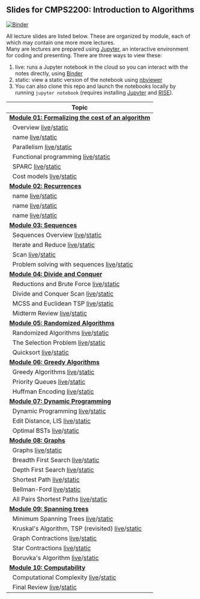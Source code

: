 ## Slides for CMPS2200: Introduction to Algorithms

[![Binder](https://mybinder.org/badge_logo.svg)](https://mybinder.org/v2/gh/cmps2200-fall2021/cmps-2200-slides/main)

All lecture slides are listed below. These are organized by module, each of which may contain one more more lectures.  
Many are lectures are prepared using [Jupyter](https://jupyter.org/), an interactive environment for coding and presenting. There are three ways to view these:

1. live: runs a Jupyter notebook in the cloud so you can interact with the notes directly, using [Binder](https://mybinder.org/v2/gh/cmps2200-fall2021/cmps-2200-slides/main)
2. static: view a static version of the notebook using [nbviewer](https://nbviewer.jupyter.org)
3. You can also clone this repo and launch the notebooks locally by running `jupyter notebook` (requires installing  [Jupyter](https://jupyter.org/) and [RISE](https://rise.readthedocs.io/en/stable/index.html)).

|Topic|
|-----|
|[**Module 01: Formalizing the cost of an algorithm**](https://github.com/CMPS-2200/cmps-2200-slides/tree/main/module-01-cost)|
|&nbsp;&nbsp;Overview [live](https://mybinder.org/v2/gh/CMPS-2200/cmps-2200-slides/main?filepath=module-01-cost/01-intro/01-intro.ipynb)/[static](https://nbviewer.jupyter.org/github/CMPS-2200/cmps-2200-slides/blob/main/module-01-cost/01-intro/01-intro.ipynb?flush_cache=True)|
|&nbsp;&nbsp;name [live](https://mybinder.org/v2/gh/CMPS-2200/cmps-2200-slides/main?filepath=module-01-cost/02-asymptotic-analysis/01-asymptotic-analysis.ipynb)/[static](https://nbviewer.jupyter.org/github/CMPS-2200/cmps-2200-slides/blob/main/module-01-cost/02-asymptotic-analysis/01-asymptotic-analysis.ipynb?flush_cache=True)|
|&nbsp;&nbsp;Parallelism [live](https://mybinder.org/v2/gh/CMPS-2200/cmps-2200-slides/main?filepath=module-01-cost/03-parallel/01-parallel.ipynb)/[static](https://nbviewer.jupyter.org/github/CMPS-2200/cmps-2200-slides/blob/main/module-01-cost/03-parallel/01-parallel.ipynb?flush_cache=True)|
|&nbsp;&nbsp;Functional programming [live](https://mybinder.org/v2/gh/CMPS-2200/cmps-2200-slides/main?filepath=module-01-cost/04-functional/02-supplemental-lambda-calculus.ipynb)/[static](https://nbviewer.jupyter.org/github/CMPS-2200/cmps-2200-slides/blob/main/module-01-cost/04-functional/02-supplemental-lambda-calculus.ipynb?flush_cache=True)|
|&nbsp;&nbsp;SPARC [live](https://mybinder.org/v2/gh/CMPS-2200/cmps-2200-slides/main?filepath=module-01-cost/05-sparc/01-sparc.ipynb)/[static](https://nbviewer.jupyter.org/github/CMPS-2200/cmps-2200-slides/blob/main/module-01-cost/05-sparc/01-sparc.ipynb?flush_cache=True)|
|&nbsp;&nbsp;Cost models [live](https://mybinder.org/v2/gh/CMPS-2200/cmps-2200-slides/main?filepath=module-01-cost/06-cost/02-cost-supplemental.ipynb)/[static](https://nbviewer.jupyter.org/github/CMPS-2200/cmps-2200-slides/blob/main/module-01-cost/06-cost/02-cost-supplemental.ipynb?flush_cache=True)|
|[                        **Module 02: Recurrences**](https://github.com/CMPS-2200/cmps-2200-slides/tree/main/module-02-recurrences)|
|&nbsp;&nbsp;name [live](https://mybinder.org/v2/gh/CMPS-2200/cmps-2200-slides/main?filepath=module-02-recurrences/01-tree-method/01-tree-method.ipynb)/[static](https://nbviewer.jupyter.org/github/CMPS-2200/cmps-2200-slides/blob/main/module-02-recurrences/01-tree-method/01-tree-method.ipynb?flush_cache=True)|
|&nbsp;&nbsp;name [live](https://mybinder.org/v2/gh/CMPS-2200/cmps-2200-slides/main?filepath=module-02-recurrences/02-brick-method/02-brick-method.ipynb)/[static](https://nbviewer.jupyter.org/github/CMPS-2200/cmps-2200-slides/blob/main/module-02-recurrences/02-brick-method/02-brick-method.ipynb?flush_cache=True)|
|&nbsp;&nbsp;name [live](https://mybinder.org/v2/gh/CMPS-2200/cmps-2200-slides/main?filepath=module-02-recurrences/03-example-algorithm/03-integer-multiplication.ipynb)/[static](https://nbviewer.jupyter.org/github/CMPS-2200/cmps-2200-slides/blob/main/module-02-recurrences/03-example-algorithm/03-integer-multiplication.ipynb?flush_cache=True)|
|[                          **Module 03: Sequences**](https://github.com/CMPS-2200/cmps-2200-slides/tree/main/module-03-sequences)|
|&nbsp;&nbsp;Sequences Overview [live](https://mybinder.org/v2/gh/CMPS-2200/cmps-2200-slides/main?filepath=module-03-sequences/01-sequences/01-sequence.ipynb)/[static](https://nbviewer.jupyter.org/github/CMPS-2200/cmps-2200-slides/blob/main/module-03-sequences/01-sequences/01-sequence.ipynb?flush_cache=True)|
|&nbsp;&nbsp;Iterate and Reduce [live](https://mybinder.org/v2/gh/CMPS-2200/cmps-2200-slides/main?filepath=module-03-sequences/02-operators/02-operators.ipynb)/[static](https://nbviewer.jupyter.org/github/CMPS-2200/cmps-2200-slides/blob/main/module-03-sequences/02-operators/02-operators.ipynb?flush_cache=True)|
|&nbsp;&nbsp;Scan [live](https://mybinder.org/v2/gh/CMPS-2200/cmps-2200-slides/main?filepath=module-03-sequences/03-scan/03-scan.ipynb)/[static](https://nbviewer.jupyter.org/github/CMPS-2200/cmps-2200-slides/blob/main/module-03-sequences/03-scan/03-scan.ipynb?flush_cache=True)|
|&nbsp;&nbsp;Problem solving with sequences [live](https://mybinder.org/v2/gh/CMPS-2200/cmps-2200-slides/main?filepath=module-03-sequences/04-problems/04-problems.ipynb)/[static](https://nbviewer.jupyter.org/github/CMPS-2200/cmps-2200-slides/blob/main/module-03-sequences/04-problems/04-problems.ipynb?flush_cache=True)|
|[                 **Module 04: Divide and Conquer**](https://github.com/cmps2200-fall2021/cmps-2200-slides/tree/main/module-04-divide-and-conquer)|
|&nbsp;&nbsp;Reductions and Brute Force [live](https://mybinder.org/v2/gh/CMPS-2200/cmps-2200-slides/main?filepath=module-04-divide-and-conquer/01-reductions-brute-force/01-reductions-brute-force.ipynb)/[static](https://nbviewer.jupyter.org/github/CMPS-2200/cmps-2200-slides/blob/main/module-04-divide-and-conquer/01-reductions-brute-force/01-reductions-brute-force.ipynb?flush_cache=True)|
|&nbsp;&nbsp;Divide and Conquer Scan [live](https://mybinder.org/v2/gh/CMPS-2200/cmps-2200-slides/main?filepath=module-04-divide-and-conquer/02-dc-scan/01-dc-scan.ipynb)/[static](https://nbviewer.jupyter.org/github/CMPS-2200/cmps-2200-slides/blob/main/module-04-divide-and-conquer/02-dc-scan/01-dc-scan.ipynb?flush_cache=True)|
|&nbsp;&nbsp;MCSS and Euclidean TSP [live](https://mybinder.org/v2/gh/CMPS-2200/cmps-2200-slides/main?filepath=module-04-divide-and-conquer/03-mcss-tsp/01-mcss-tsp.ipynb)/[static](https://nbviewer.jupyter.org/github/CMPS-2200/cmps-2200-slides/blob/main/module-04-divide-and-conquer/03-mcss-tsp/01-mcss-tsp.ipynb?flush_cache=True)|
|&nbsp;&nbsp;Midterm Review [live](https://mybinder.org/v2/gh/CMPS-2200/cmps-2200-slides/main?filepath=module-04-divide-and-conquer/04-midterm-review/01-midterm-review.ipynb)/[static](https://nbviewer.jupyter.org/github/CMPS-2200/cmps-2200-slides/blob/main/module-04-divide-and-conquer/04-midterm-review/01-midterm-review.ipynb?flush_cache=True)|
[              **Module 05: Randomized Algorithms**](https://github.com/cmps2200-fall2021/cmps-2200-slides/tree/main/module-05-random)|
|&nbsp;&nbsp;Randomized Algorithms [live](https://mybinder.org/v2/gh/CMPS-2200/cmps-2200-slides/main?filepath=module-05-random/01-randomized-algorithms/01-randomized-algorithms.ipynb)/[static](https://nbviewer.jupyter.org/github/CMPS-2200/cmps-2200-slides/blob/main/module-05-random/01-randomized-algorithms/01-randomized-algorithms.ipynb?flush_cache=True)|
|&nbsp;&nbsp;The Selection Problem [live](https://mybinder.org/v2/gh/CMPS-2200/cmps-2200-slides/main?filepath=module-05-random/02-selection-problem/01-selection-problem.ipynb)/[static](https://nbviewer.jupyter.org/github/CMPS-2200/cmps-2200-slides/blob/main/module-05-random/02-selection-problem/01-selection-problem.ipynb?flush_cache=True)|
|&nbsp;&nbsp;Quicksort [live](https://mybinder.org/v2/gh/CMPS-2200/cmps-2200-slides/main?filepath=module-05-random/03-quicksort/01-quicksort.ipynb)/[static](https://nbviewer.jupyter.org/github/CMPS-2200/cmps-2200-slides/blob/main/module-05-random/03-quicksort/01-quicksort.ipynb?flush_cache=True)|
|[                  **Module 06: Greedy Algorithms**](https://github.com/cmps2200-fall2021/cmps-2200-slides/tree/main/module-06-greedy)|
|&nbsp;&nbsp;Greedy Algorithms [live](https://mybinder.org/v2/gh/CMPS-2200/cmps-2200-slides/main?filepath=module-06-greedy/01-greedy-algorithms/01-greedy-algorithms.ipynb)/[static](https://nbviewer.jupyter.org/github/CMPS-2200/cmps-2200-slides/blob/main/module-06-greedy/01-greedy-algorithms/01-greedy-algorithms.ipynb?flush_cache=True)|
|&nbsp;&nbsp;Priority Queues [live](https://mybinder.org/v2/gh/CMPS-2200/cmps-2200-slides/main?filepath=module-06-greedy/02-priority-queues/01-priority-queues.ipynb)/[static](https://nbviewer.jupyter.org/github/CMPS-2200/cmps-2200-slides/blob/main/module-06-greedy/02-priority-queues/01-priority-queues.ipynb?flush_cache=True)|
|&nbsp;&nbsp;Huffman Encoding [live](https://mybinder.org/v2/gh/CMPS-2200/cmps-2200-slides/main?filepath=module-06-greedy/03-huffman/01-huffman-encoding.ipynb)/[static](https://nbviewer.jupyter.org/github/CMPS-2200/cmps-2200-slides/blob/main/module-06-greedy/03-huffman/01-huffman-encoding.ipynb?flush_cache=True)|
|[                **Module 07: Dynamic Programming**](https://github.com/cmps2200-fall2021/cmps-2200-slides/tree/main/module-07-dynamic)|
|&nbsp;&nbsp;Dynamic Programming [live](https://mybinder.org/v2/gh/CMPS-2200/cmps-2200-slides/main?filepath=module-07-dynamic/01-dynamic-programming/01-dynamic-programming.ipynb)/[static](https://nbviewer.jupyter.org/github/CMPS-2200/cmps-2200-slides/blob/main/module-07-dynamic/01-dynamic-programming/01-dynamic-programming.ipynb?flush_cache=True)|
|&nbsp;&nbsp;Edit Distance, LIS [live](https://mybinder.org/v2/gh/CMPS-2200/cmps-2200-slides/main?filepath=module-07-dynamic/02-edit-distance-LIS/01-edit-distance.ipynb)/[static](https://nbviewer.jupyter.org/github/CMPS-2200/cmps-2200-slides/blob/main/module-07-dynamic/02-edit-distance-LIS/01-edit-distance.ipynb?flush_cache=True)|
|&nbsp;&nbsp;Optimal BSTs [live](https://mybinder.org/v2/gh/CMPS-2200/cmps-2200-slides/main?filepath=module-07-dynamic/03-optimal-BSTs/01-optimal-BSTs.ipynb)/[static](https://nbviewer.jupyter.org/github/CMPS-2200/cmps-2200-slides/blob/main/module-07-dynamic/03-optimal-BSTs/01-optimal-BSTs.ipynb?flush_cache=True)|
|[                             **Module 08: Graphs**](https://github.com/cmps2200-fall2021/cmps-2200-slides/tree/main/module-08-graph)|
|&nbsp;&nbsp;Graphs [live](https://mybinder.org/v2/gh/CMPS-2200/cmps-2200-slides/main?filepath=module-08-graph/01-graphs/01-graphs.ipynb)/[static](https://nbviewer.jupyter.org/github/CMPS-2200/cmps-2200-slides/blob/main/module-08-graph/01-graphs/01-graphs.ipynb?flush_cache=True)|
|&nbsp;&nbsp;Breadth First Search [live](https://mybinder.org/v2/gh/CMPS-2200/cmps-2200-slides/main?filepath=module-08-graph/02-BFS/01-breadth-first-search.ipynb)/[static](https://nbviewer.jupyter.org/github/CMPS-2200/cmps-2200-slides/blob/main/module-08-graph/02-BFS/01-breadth-first-search.ipynb?flush_cache=True)|
|&nbsp;&nbsp;Depth First Search [live](https://mybinder.org/v2/gh/CMPS-2200/cmps-2200-slides/main?filepath=module-08-graph/03-DFS/01-depth-first-search.ipynb)/[static](https://nbviewer.jupyter.org/github/CMPS-2200/cmps-2200-slides/blob/main/module-08-graph/03-DFS/01-depth-first-search.ipynb?flush_cache=True)|
|&nbsp;&nbsp;Shortest Path [live](https://mybinder.org/v2/gh/CMPS-2200/cmps-2200-slides/main?filepath=module-08-graph/04-shortest-path/01-shortest-path.ipynb)/[static](https://nbviewer.jupyter.org/github/CMPS-2200/cmps-2200-slides/blob/main/module-08-graph/04-shortest-path/01-shortest-path.ipynb?flush_cache=True)|
|&nbsp;&nbsp;Bellman-Ford [live](https://mybinder.org/v2/gh/CMPS-2200/cmps-2200-slides/main?filepath=module-08-graph/05-bellman-ford/01-bellman-ford.ipynb)/[static](https://nbviewer.jupyter.org/github/CMPS-2200/cmps-2200-slides/blob/main/module-08-graph/05-bellman-ford/01-bellman-ford.ipynb?flush_cache=True)|
|&nbsp;&nbsp;All Pairs Shortest Paths [live](https://mybinder.org/v2/gh/CMPS-2200/cmps-2200-slides/main?filepath=module-08-graph/06-all-pairs-shortest-paths/01-all-pairs-shortest-paths.ipynb)/[static](https://nbviewer.jupyter.org/github/CMPS-2200/cmps-2200-slides/blob/main/module-08-graph/06-all-pairs-shortest-paths/01-all-pairs-shortest-paths.ipynb?flush_cache=True)|
|[                     **Module 09: Spanning trees**](https://github.com/cmps2200-fall2021/cmps-2200-slides/tree/main/module-09-trees)|
|&nbsp;&nbsp;Minimum Spanning Trees [live](https://mybinder.org/v2/gh/CMPS-2200/cmps-2200-slides/main?filepath=module-09-trees/01-minimum-spanning-trees/01-MSTs.ipynb)/[static](https://nbviewer.jupyter.org/github/CMPS-2200/cmps-2200-slides/blob/main/module-09-trees/01-minimum-spanning-trees/01-MSTs.ipynb?flush_cache=True)|
|&nbsp;&nbsp;Kruskal's Algorithm, TSP (revisited) [live](https://mybinder.org/v2/gh/CMPS-2200/cmps-2200-slides/main?filepath=module-09-trees/02-kruskals/01-kruskals.ipynb)/[static](https://nbviewer.jupyter.org/github/CMPS-2200/cmps-2200-slides/blob/main/module-09-trees/02-kruskals/01-kruskals.ipynb?flush_cache=True)|
|&nbsp;&nbsp;Graph Contractions [live](https://mybinder.org/v2/gh/CMPS-2200/cmps-2200-slides/main?filepath=module-09-trees/03-graph-contractions/01-graph-contractions.ipynb)/[static](https://nbviewer.jupyter.org/github/CMPS-2200/cmps-2200-slides/blob/main/module-09-trees/03-graph-contractions/01-graph-contractions.ipynb?flush_cache=True)|
|&nbsp;&nbsp;Star Contractions [live](https://mybinder.org/v2/gh/CMPS-2200/cmps-2200-slides/main?filepath=module-09-trees/04-star-contractions/01-star-contractions.ipynb)/[static](https://nbviewer.jupyter.org/github/CMPS-2200/cmps-2200-slides/blob/main/module-09-trees/04-star-contractions/01-star-contractions.ipynb?flush_cache=True)|
|&nbsp;&nbsp;Boruvka's Algorithm [live](https://mybinder.org/v2/gh/CMPS-2200/cmps-2200-slides/main?filepath=module-09-trees/05-boruvkas-algorithm/01-boruvkas.ipynb)/[static](https://nbviewer.jupyter.org/github/CMPS-2200/cmps-2200-slides/blob/main/module-09-trees/05-boruvkas-algorithm/01-boruvkas.ipynb?flush_cache=True)|
|[                      **Module 10: Computability**](https://github.com/cmps2200-fall2021/cmps-2200-slides/tree/main/module-10-computability)|
|&nbsp;&nbsp;Computational Complexity [live](https://mybinder.org/v2/gh/CMPS-2200/cmps-2200-slides/main?filepath=module-10-computability/01-computability/01-computability.ipynb)/[static](https://nbviewer.jupyter.org/github/CMPS-2200/cmps-2200-slides/blob/main/module-10-computability/01-computability/01-computability.ipynb?flush_cache=True)|
|&nbsp;&nbsp;Final Review [live](https://mybinder.org/v2/gh/CMPS-2200/cmps-2200-slides/main?filepath=module-10-computability/02-final-review/01-review.ipynb)/[static](https://nbviewer.jupyter.org/github/CMPS-2200/cmps-2200-slides/blob/main/module-10-computability/02-final-review/01-review.ipynb?flush_cache=True)|
